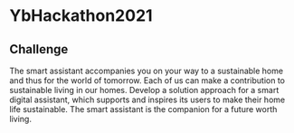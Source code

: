 # YbHackathon2021

## Challenge

The smart assistant accompanies you on your way to a sustainable home and thus for the world of tomorrow.
Each of us can make a contribution to sustainable living in our homes. Develop a solution approach for a smart digital assistant, which supports and inspires its users to make their home life sustainable. The smart assistant is the companion for a future worth living.
